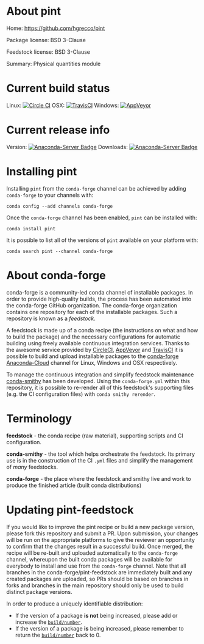 About pint
==========

Home: https://github.com/hgrecco/pint

Package license: BSD 3-Clause

Feedstock license: BSD 3-Clause

Summary: Physical quantities module



Current build status
====================

Linux: [![Circle CI](https://circleci.com/gh/conda-forge/pint-feedstock.svg?style=shield)](https://circleci.com/gh/conda-forge/pint-feedstock)
OSX: [![TravisCI](https://travis-ci.org/conda-forge/pint-feedstock.svg?branch=master)](https://travis-ci.org/conda-forge/pint-feedstock)
Windows: [![AppVeyor](https://ci.appveyor.com/api/projects/status/github/conda-forge/pint-feedstock?svg=True)](https://ci.appveyor.com/project/conda-forge/pint-feedstock/branch/master)

Current release info
====================
Version: [![Anaconda-Server Badge](https://anaconda.org/conda-forge/pint/badges/version.svg)](https://anaconda.org/conda-forge/pint)
Downloads: [![Anaconda-Server Badge](https://anaconda.org/conda-forge/pint/badges/downloads.svg)](https://anaconda.org/conda-forge/pint)

Installing pint
===============

Installing `pint` from the `conda-forge` channel can be achieved by adding `conda-forge` to your channels with:

```
conda config --add channels conda-forge
```

Once the `conda-forge` channel has been enabled, `pint` can be installed with:

```
conda install pint
```

It is possible to list all of the versions of `pint` available on your platform with:

```
conda search pint --channel conda-forge
```


About conda-forge
=================

conda-forge is a community-led conda channel of installable packages.
In order to provide high-quality builds, the process has been automated into the
conda-forge GitHub organization. The conda-forge organization contains one repository
for each of the installable packages. Such a repository is known as a *feedstock*.

A feedstock is made up of a conda recipe (the instructions on what and how to build
the package) and the necessary configurations for automatic building using freely
available continuous integration services. Thanks to the awesome service provided by
[CircleCI](https://circleci.com/), [AppVeyor](http://www.appveyor.com/)
and [TravisCI](https://travis-ci.org/) it is possible to build and upload installable
packages to the [conda-forge](https://anaconda.org/conda-forge)
[Anaconda-Cloud](http://docs.anaconda.org/) channel for Linux, Windows and OSX respectively.

To manage the continuous integration and simplify feedstock maintenance
[conda-smithy](http://github.com/conda-forge/conda-smithy) has been developed.
Using the ``conda-forge.yml`` within this repository, it is possible to re-render all of
this feedstock's supporting files (e.g. the CI configuration files) with ``conda smithy rerender``.


Terminology
===========

**feedstock** - the conda recipe (raw material), supporting scripts and CI configuration.

**conda-smithy** - the tool which helps orchestrate the feedstock.
                   Its primary use is in the construction of the CI ``.yml`` files
                   and simplify the management of *many* feedstocks.

**conda-forge** - the place where the feedstock and smithy live and work to
                  produce the finished article (built conda distributions)


Updating pint-feedstock
=======================

If you would like to improve the pint recipe or build a new
package version, please fork this repository and submit a PR. Upon submission,
your changes will be run on the appropriate platforms to give the reviewer an
opportunity to confirm that the changes result in a successful build. Once
merged, the recipe will be re-built and uploaded automatically to the
`conda-forge` channel, whereupon the built conda packages will be available for
everybody to install and use from the `conda-forge` channel.
Note that all branches in the conda-forge/pint-feedstock are
immediately built and any created packages are uploaded, so PRs should be based
on branches in forks and branches in the main repository should only be used to
build distinct package versions.

In order to produce a uniquely identifiable distribution:
 * If the version of a package **is not** being increased, please add or increase
   the [``build/number``](http://conda.pydata.org/docs/building/meta-yaml.html#build-number-and-string).
 * If the version of a package **is** being increased, please remember to return
   the [``build/number``](http://conda.pydata.org/docs/building/meta-yaml.html#build-number-and-string)
   back to 0.
